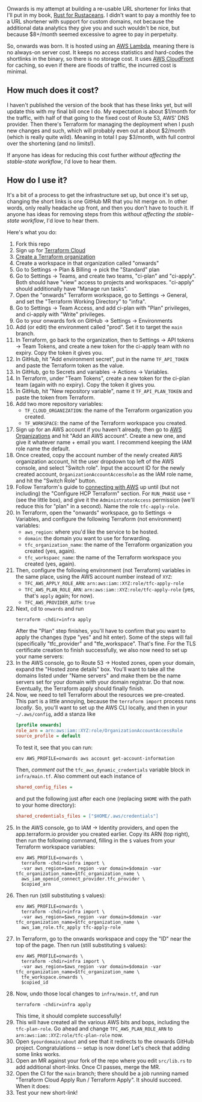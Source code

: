 Onwards is my attempt at building a re-usable URL shortener for links
that I'll put in my book, [Rust for Rustaceans][r4r]. I didn't want to
pay a monthly fee to a URL shortener with support for custom domains,
not because the additional data analytics they give you and such
wouldn't be nice, but because $8+/month seemed excessive to agree to pay
in perpetuity.

So, onwards was born. It is hosted using an [AWS Lambda][lambda],
meaning there is no always-on server cost. It keeps no access statistics
and hard-codes the shortlinks in the binary, so there is no storage
cost. It uses [AWS CloudFront][cf] for caching, so even if there are
floods of traffic, the incurred cost is minimal.

## How much does it cost?

I haven't published the version of the book that has these links yet,
but will update this with my final bill once I do. My expectation is
about $1/month for the traffic, with half of that going to the fixed
cost of Route 53, AWS' DNS provider. Then there's Terraform for managing
the deployment when I push new changes and such, which will probably
even out at about $2/month (which is really quite wild). Meaning in
total I pay $3/month, with full control over the shortening (and no
limits!).

If anyone has ideas for reducing this cost further _without affecting
the stable-state workflow_, I'd love to hear them.

[r4r]: https://rust-for-rustaceans.com/
[lambda]: https://aws.amazon.com/lambda/
[cf]: https://aws.amazon.com/cloudfront/

## How do I use it?

It's a bit of a process to get the infrastructure set up, but once it's
set up, changing the short links is one GitHub MR that you hit merge on.
In other words, only really headache up front, and then you don't have
to touch it. If anyone has ideas for removing steps from this _without
affecting the stable-state workflow_, I'd love to hear them.

Here's what you do:

1. Fork this repo
1. Sign up for [Terraform Cloud](https://app.terraform.io/public/signup/account)
1. [Create a Terraform organization](https://app.terraform.io/app/organizations/new)
1. Create a workspace in that organization called "onwards"
1. Go to Settings -> Plan & Billing -> pick the "Standard" plan
1. Go to Settings -> Teams, and create two teams, "ci-plan" and
   "ci-apply". Both should have "view" access to projects and
   workspaces. "ci-apply" should additionally have "Manage run tasks".
1. Open the "onwards" Terraform workspace, go to Settings -> General,
   and set the "Terraform Working Directory" to "infra".
1. Go to Settings -> Team Access, and add ci-plan with "Plan"
   privileges, and ci-apply with "Write" privileges.
1. Go to your onwards fork on GitHub -> Settings -> Environments
1. Add (or edit) the environment called "prod". Set it to target the
   `main` branch.
1. In Terraform, go back to the organization, then to Settings -> API
   tokens -> Team Tokens, and create a new token for the ci-apply team
   with no expiry. Copy the token it gives you.
1. In GitHub, hit "Add environment secret", put in the name
    `TF_API_TOKEN` and paste the Terraform token as the value.
1. In GitHub, go to Secrets and variables -> Actions -> Variables.
1. In Terraform, under "Team Tokens", create a new token for the
   ci-plan team (again with no expiry). Copy the token it gives you.
1. In GitHub, hit "New repository variable", name it
   `TF_API_PLAN_TOKEN` and paste the token from Terraform.
1. Add two more repository variables:
   - `TF_CLOUD_ORGANIZATION`: the name of the Terraform organization you created.
   - `TF_WORKSPACE`: the name of the Terraform workspace you created.
1. Sign up for an AWS account if you haven't already, then go to [AWS
   Organizations](https://us-east-1.console.aws.amazon.com/organizations/v2/home/accounts)
   and hit "Add an AWS account". Create a new one, and give it whatever
   name + email you want. I recommend keeping the IAM role name the
   default.
1. Once created, copy the account number of the newly created AWS
   organization account, hit the user dropdown top left of the AWS
   console, and select "Switch role". Input the account ID for the newly
   created account, `OrganizationAccountAccessRole` as the IAM role
   name, and hit the "Switch Role" button.
1. Follow Terraform's guide to [connecting with AWS][tf-aws] up until
   (but not including) the "Configure HCP Terraform" section. For
   `RUN_PHASE` use `*` (see the little box), and give it the
   `AdministratorAccess` permission (we'll reduce this for "plan" in a
   second). Name the role `tfc-apply-role`.
1. In Terraform, open the "onwards" workspace, go to Settings ->
   Variables, and configure the following Terraform (not environment)
   variables:
   - `aws_region`: where you'd like the service to be hosted.
   - `domain`: the domain you want to use for forwarding.
   - `tfc_organization_name`: the name of the Terraform organization you created (yes, again).
   - `tfc_workspaec_name`: the name of the Terraform workspace you created (yes, again).
1. Then, configure the following environment (not Terraform) variables
   in the same place, using the AWS account number instead of `XYZ`:
   - `TFC_AWS_APPLY_ROLE_ARN`: `arn:aws:iam::XYZ:role/tfc-apply-role`
   - `TFC_AWS_PLAN_ROLE_ARN`: `arn:aws:iam::XYZ:role/tfc-apply-role`
     (yes, that's `apply` again; for now).
   - `TFC_AWS_PROVIDER_AUTH`: `true`
1. Next, cd to `onwards` and run
   ```console
   terraform -chdir=infra apply
   ```
   After the "Plan" step finishes, you'll have to confirm that you want
   to apply the changes (type "yes" and hit enter). Some of the steps
   will fail (specifically "tfc_provider" and "tfe_workspace". That's
   fine. For the TLS certificate creation to finish successfully, we
   also now need to set up your name servers:
1. In the AWS console, go to Route 53 -> Hosted zones, open your domain,
   expand the "Hosted zone details" box. You'll want to take all the
   domains listed under "Name servers" and make them be the name servers
   set for your domain with your domain registrar. Do that now.
   Eventually, the Terraform apply should finally finish.
1. Now, we need to tell Terraform about the resources we pre-created.
   This part is a little annoying, because the `terraform import`
   process runs _locally_. So, you'll want to set up the AWS CLI
   locally, and then in your `~/.aws/config`, add a stanza like
   ```ini
   [profile onwards]
   role_arn = arn:aws:iam::XYZ:role/OrganizationAccountAccessRole
   source_profile = default
   ```
   To test it, see that you can run:
   ```console
   env AWS_PROFILE=onwards aws account get-account-information
   ```
   Then, _comment out_ the `tfc_aws_dynamic_credentials` variable block
   in `infra/main.tf`. Also comment out each instance of
   ```ini
   shared_config_files =
   ```
   and put the following just after each one (replacing `$HOME` with
   the path to your home directory):
   ```ini
   shared_credentials_files = ["$HOME/.aws/credentials"]
   ```
1. In the AWS console, go to IAM -> Identity providers, and open the
   app.terraform.io provider you created earlier. Copy its ARN (top
   right), then run the following command, filling in the `$` values
   from your Terraform workspace variables:
   ```console
   env AWS_PROFILE=onwards \
     terraform -chdir=infra import \
     -var aws_region=$aws_region -var domain=$domain -var tfc_organization_name=$tfc_organization_name \
     aws_iam_openid_connect_provider.tfc_provider \
     $copied_arn
   ```
1. Then run (still substituting `$` values):
   ```console
   env AWS_PROFILE=onwards \
     terraform -chdir=infra import \
     -var aws_region=$aws_region -var domain=$domain -var tfc_organization_name=$tfc_organization_name \
     aws_iam_role.tfc_apply tfc-apply-role
   ```
1. In Terraform, go to the onwards workspace and copy the "ID" near the
   top of the page. Then run (still substituting `$` values):
   ```console
   env AWS_PROFILE=onwards \
     terraform -chdir=infra import \
     -var aws_region=$aws_region -var domain=$domain -var tfc_organization_name=$tfc_organization_name \
     tfe_workspace.onwards \
     $copied_id
   ```
1. Now, undo those local changes to `infra/main.tf`, and run
   ```console
   terraform -chdir=infra apply
   ```
   This time, it should complete successfully!
1. This will have created all the various AWS bits and bops, including
   the `tfc-plan-role`. Go ahead and change `TFC_AWS_PLAN_ROLE_ARN` to
   `arn:aws:iam::XYZ:role/tfc-plan-role` now.
1. Open `$yourdomain/about` and see that it redirects to the onwards
   GitHub project. Congratulations -- setup is now done! Let's check
   that adding some links works.
1. Open an MR against your fork of the repo where you edit `src/lib.rs`
   to add additional short-links. Once CI passes, merge the MR.
1. Open the CI for the `main` branch; there should be a job running
   named "Terraform Cloud Apply Run / Terraform Apply". It should
   succeed. When it does:
1. Test your new short-link!

[tf-aws]: https://developer.hashicorp.com/terraform/cloud-docs/workspaces/dynamic-provider-credentials/aws-configuration
